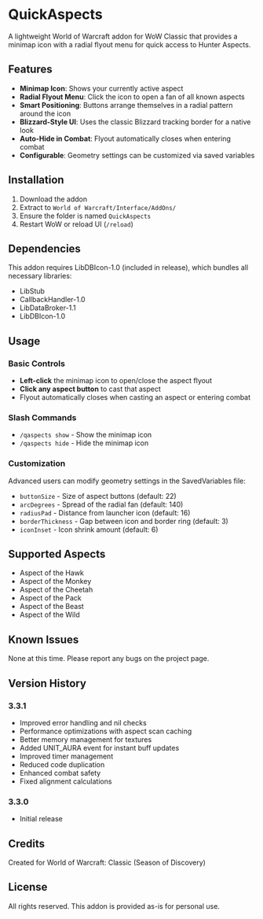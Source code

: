 # QuickAspects

A lightweight World of Warcraft addon for WoW Classic that provides a minimap icon with a radial flyout menu for quick access to Hunter Aspects.

## Features

- **Minimap Icon**: Shows your currently active aspect
- **Radial Flyout Menu**: Click the icon to open a fan of all known aspects
- **Smart Positioning**: Buttons arrange themselves in a radial pattern around the icon
- **Blizzard-Style UI**: Uses the classic Blizzard tracking border for a native look
- **Auto-Hide in Combat**: Flyout automatically closes when entering combat
- **Configurable**: Geometry settings can be customized via saved variables

## Installation

1. Download the addon
2. Extract to `World of Warcraft/Interface/AddOns/`
3. Ensure the folder is named `QuickAspects`
4. Restart WoW or reload UI (`/reload`)

## Dependencies

This addon requires LibDBIcon-1.0 (included in release), which bundles all necessary libraries:
- LibStub
- CallbackHandler-1.0
- LibDataBroker-1.1
- LibDBIcon-1.0

## Usage

### Basic Controls
- **Left-click** the minimap icon to open/close the aspect flyout
- **Click any aspect button** to cast that aspect
- Flyout automatically closes when casting an aspect or entering combat

### Slash Commands
- `/qaspects show` - Show the minimap icon
- `/qaspects hide` - Hide the minimap icon

### Customization

Advanced users can modify geometry settings in the SavedVariables file:
- `buttonSize` - Size of aspect buttons (default: 22)
- `arcDegrees` - Spread of the radial fan (default: 140)
- `radiusPad` - Distance from launcher icon (default: 16)
- `borderThickness` - Gap between icon and border ring (default: 3)
- `iconInset` - Icon shrink amount (default: 6)

## Supported Aspects

- Aspect of the Hawk
- Aspect of the Monkey
- Aspect of the Cheetah
- Aspect of the Pack
- Aspect of the Beast
- Aspect of the Wild

## Known Issues

None at this time. Please report any bugs on the project page.

## Version History

### 3.3.1
- Improved error handling and nil checks
- Performance optimizations with aspect scan caching
- Better memory management for textures
- Added UNIT_AURA event for instant buff updates
- Improved timer management
- Reduced code duplication
- Enhanced combat safety
- Fixed alignment calculations

### 3.3.0
- Initial release

## Credits

Created for World of Warcraft: Classic (Season of Discovery)

## License

All rights reserved. This addon is provided as-is for personal use.